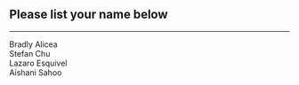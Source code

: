 ## Please list your name below
--------------------------------------------------------------------------------------------------------------------------------------
Bradly Alicea\
Stefan Chu\
Lazaro Esquivel\
Aishani Sahoo
